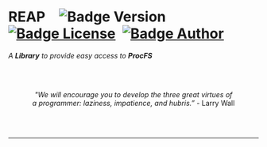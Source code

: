
# REAP ![Badge Version] [![Badge License]][License] [![Badge Author]][Author]

*A **Library** to provide easy access to* ***ProcFS***

<br>
<br>

<div align = center>

*"We will encourage you to develop the three great virtues of* <br>
*a programmer: laziness, impatience, and hubris.”* - Larry Wall

</div>

<br>
<br>

---

<br>


<!----------------------------------------------------------------------------->


[Badge Version]: https://img.shields.io/badge/Version-0.0.1-darkgray?style=for-the-badge
[Badge License]: https://img.shields.io/badge/License-MIT-yellow.svg?style=for-the-badge
[Badge Author]: https://img.shields.io/badge/Author-Daniel_Walker-3fb950?style=for-the-badge

[Author]: https://github.com/nickeldan

[License]: LICENSE